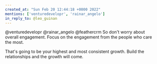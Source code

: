 ```yaml
---
created_at: "Sun Feb 20 12:44:18 +0000 2022"
mentions: ['venturedevelopr', 'rainar_angelo']
in_reply_to: @leo_guinan
---
```


@venturedevelopr @rainar_angelo @feathercrm So don't worry about overall engagement. Focus on the engagement from the people who care the most.

That's going to be your highest and most consistent growth. Build the relationships and the growth will come.